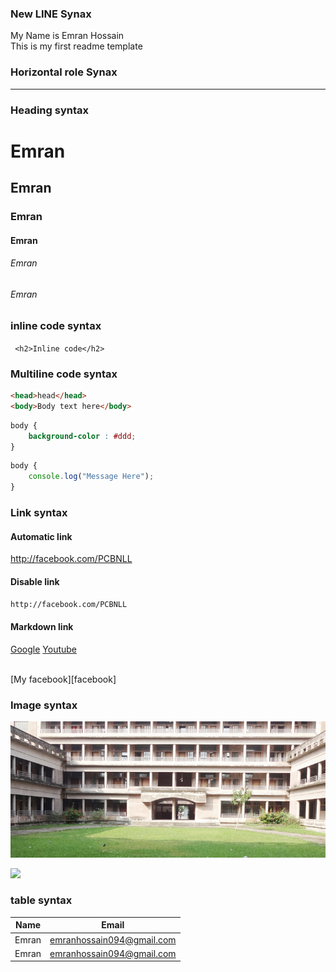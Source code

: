 <!-- comment -->
### New LINE Synax
My Name is Emran Hossain  
This is my first readme template
### Horizontal role Synax
---

### Heading syntax
# Emran
## Emran
### Emran
#### Emran
###### Emran
###### Emran

### inline code syntax
` <h2>Inline code</h2>`


### Multiline code syntax

``` HTML
<head>head</head>
<body>Body text here</body>
```
``` CSS
body {
    background-color : #ddd;
}
```
``` Javascript
body {
    console.log("Message Here");
}
```

### Link syntax

#### Automatic link
http://facebook.com/PCBNLL

#### Disable  link
`http://facebook.com/PCBNLL`

#### Markdown  link
[Google](https://google.com)
[Youtube](https://youtube.com)

<br/>
[My facebook][facebook]


<!-- Link here -->

[Youtube]: https://youtube.com
[facebook]: http://facebook.com



### Image syntax
![image](5.jpg)

<image src="5.jpg" width="300"/>

### table syntax
| Name | Email |
| ----- | ------|
| Emran | emranhossain094@gmail.com |
| Emran | emranhossain094@gmail.com |